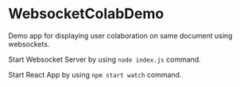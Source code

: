 # WebsocketColabDemo
Demo app for displaying user colaboration on same document using websockets.

Start Websocket Server by using ```node index.js``` command.

Start React App by using ```npm start watch``` command.
